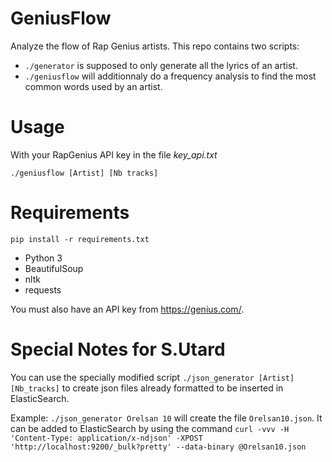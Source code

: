 # GeniusFlow

Analyze the flow of Rap Genius artists. This repo contains two scripts:
- `./generator` is supposed to only generate all the lyrics of an artist.
- `./geniusflow` will additionnaly do a frequency analysis to find the most common
  words used by an artist.


# Usage

With your RapGenius API key in the file *key_api.txt*

`./geniusflow [Artist] [Nb tracks]`


# Requirements

`pip install -r requirements.txt`

* Python 3
* BeautifulSoup
* nltk
* requests

You must also have an API key from https://genius.com/.

# Special Notes for S.Utard

You can use the specially modified script `./json_generator [Artist] [Nb_tracks]`
to create json files already formatted to be inserted in ElasticSearch.

Example: `./json_generator Orelsan 10` will create the file `Orelsan10.json`.
It can be added to ElasticSearch by using the command
`curl -vvv -H 'Content-Type: application/x-ndjson' -XPOST 'http://localhost:9200/_bulk?pretty' --data-binary @Orelsan10.json`
